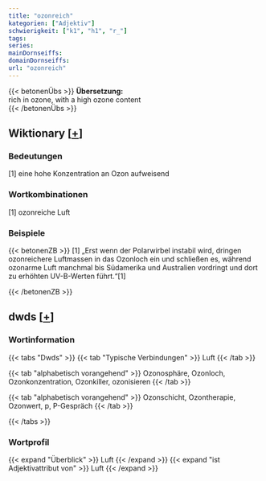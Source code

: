 ```yaml
---
title: "ozonreich"
kategorien: ["Adjektiv"]
schwierigkeit: ["k1", "h1", "r_"]
tags:
series:
mainDornseiffs:
domainDornseiffs:
url: "ozonreich"
---
```


{{< betonenÜbs >}}
**Übersetzung:**  
rich in ozone, with a high ozone content  
{{< /betonenÜbs >}}

## Wiktionary [[+](https://de.wiktionary.org/wiki/ozonreich)]

### Bedeutungen
[1] eine hohe Konzentration an Ozon aufweisend  

### Wortkombinationen
[1] ozonreiche Luft  

### Beispiele
{{< betonenZB >}}
[1] „Erst wenn der Polarwirbel instabil wird, dringen ozonreichere Luftmassen in das Ozonloch ein und schließen es, während ozonarme Luft manchmal bis Südamerika und Australien vordringt und dort zu erhöhten UV-B-Werten führt.“[1]  

{{< /betonenZB >}}


## dwds [[+](https://www.dwds.de/wb/ozonreich)]

### Wortinformation
{{< tabs "Dwds" >}}
{{< tab "Typische Verbindungen" >}}
Luft
{{< /tab >}}

{{< tab "alphabetisch vorangehend" >}}
Ozonosphäre, Ozonloch, Ozonkonzentration, Ozonkiller, ozonisieren
{{< /tab >}}

{{< tab "alphabetisch vorangehend" >}}
Ozonschicht, Ozontherapie, Ozonwert, p, P-Gespräch
{{< /tab >}}

{{< /tabs >}}

### Wortprofil
{{< expand "Überblick" >}} Luft {{< /expand >}}
{{< expand "ist Adjektivattribut von" >}} Luft {{< /expand >}}

